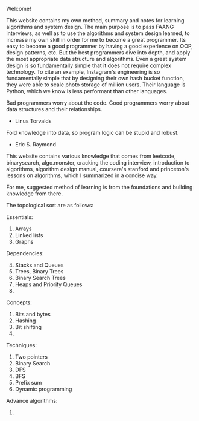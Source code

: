 Welcome!

This website contains my own method, summary and notes for learning algorithms and system design. The main purpose is to pass FAANG interviews, as well as to use the algorithms and system design learned, to increase my own skill in order for me to become a great programmer. Its easy to become a good programmer by having a good experience on OOP, design patterns, etc. But the best programmers dive into depth, and apply the most appropriate data structure and algorithms. Even a great system design is so fundamentally simple that it does not require complex technology. To cite an example, Instagram's engineering is so fundamentally simple that by designing their own hash bucket function, they were able to scale photo storage of million users. Their language is Python, which we know is less performant than other languages.

Bad programmers worry about the code. Good programmers worry about data structures and their relationships.

- Linus Torvalds

Fold knowledge into data, so program logic can be stupid and robust.

- Eric S. Raymond

This website contains various knowledge that comes from leetcode, binarysearch, algo.monster, cracking the coding interview, introduction to algorithms, algorithm design manual, coursera's stanford and princeton's lessons on algorithms, which I summarized in a concise way.

For me, suggested method of learning is from the foundations and building knowledge from there.

The topological sort are as follows:

Essentials:

1. Arrays
2. Linked lists
3. Graphs

Dependencies:

4. Stacks and Queues
5. Trees, Binary Trees
6. Binary Search Trees
7. Heaps and Priority Queues
8.

Concepts:

1. Bits and bytes
2. Hashing
3. Bit shifting
4.

Techniques:

1. Two pointers
2. Binary Search
3. DFS
4. BFS
5. Prefix sum
6. Dynamic programming

Advance algorithms:

1.

